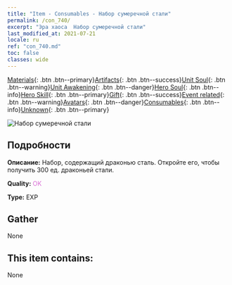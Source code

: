 ```yaml
---
title: "Item - Consumables - Набор сумеречной стали"
permalink: /con_740/
excerpt: "Эра хаоса  Набор сумеречной стали"
last_modified_at: 2021-07-21
locale: ru
ref: "con_740.md"
toc: false
classes: wide
---
```

 [Materials](/ItemsRU/){: .btn .btn--primary}[Artifacts](/ItemsRU/Artifacts/){: .btn .btn--success}[Unit Soul](/ItemsRU/UnitSoul/){: .btn .btn--warning}[Unit Awakening](/ItemsRU/UnitAwakening/){: .btn .btn--danger}[Hero Soul](/ItemsRU/HeroSoul/){: .btn .btn--info}[Hero Skill](/ItemsRU/HeroSkill/){: .btn .btn--primary}[Gift](/ItemsRU/Gift/){: .btn .btn--success}[Event related](/ItemsRU/Events/){: .btn .btn--warning}[Avatars](/ItemsRU/Avatars/){: .btn .btn--danger}[Consumables](/ItemsRU/Consumables/){: .btn .btn--info}[Unknown](/ItemsRU/Unknown/){: .btn .btn--primary}

 ![Набор сумеречной стали](/images/t/i_30281.png)

## Подробности
 **Описание:** Набор, содержащий драконью сталь. Откройте его, чтобы получить 300 ед. драконьей стали.

 **Quality:** <span style="color: #DA70D6">OK</span>

 **Type:** EXP

## Gather

  None

## This item contains:

  None

